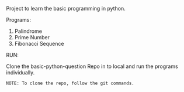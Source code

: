 Project to learn the basic programming in python.

Programs:

1. Palindrome
2. Prime Number
3. Fibonacci Sequence

RUN:

Clone the basic-python-question Repo in to local and run the programs individually.

	NOTE: To clone the repo, follow the git commands.
